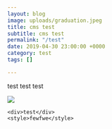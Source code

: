 ```yaml
---
layout: blog
image: uploads/graduation.jpeg
title: cms test
subtitle: cms test
permalink: "/test"
date: 2019-04-30 23:00:00 +0000
category: test
tags: []

---
```


test test test

![](uploads/graduation.jpeg)

    <div>test</div>
    <style>fewfwe</style>